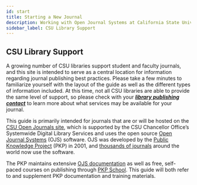```yaml
---
id: start
title: Starting a New Journal
description: Working with Open Journal Systems at California State University
sidebar_label: CSU Library Support
---
```

## CSU Library Support

A growing number of CSU libraries support student and faculty journals, and this site is intended to serve as a central location for information regarding journal publishing best practices. Please take a few minutes to familiarize yourself with the layout of the guide as well as the different types of information included. At this time, not all CSU libraries are able to provide the same level of support, so please check with your ***[library publishing contact](contacts.md)*** to learn more about what services may be available for your journal.

This guide is primarily intended for journals that are or will be hosted on the [CSU Open Journals site](https://journals.calstate.edu), which is supported by the CSU Chancellor Office’s Systemwide Digital Library Services and uses the open source [Open Journal Systems](https://pkp.sfu.ca/ojs/) (OJS) software. OJS was developed by the [Public Knowledge Project](https://pkp.sfu.ca) (PKP) in 2001, and [thousands of journals](https://pkp.sfu.ca/ojs/ojs-usage/ojs-stats/) around the world now use the software.

The PKP maintains extensive [OJS documentation](https://docs.pkp.sfu.ca/learning-ojs/3.1/en/) as well as free, self-paced courses on publishing through [PKP School](https://pkpschool.sfu.ca). This guide will both refer to and supplement PKP documentation and training materials.
